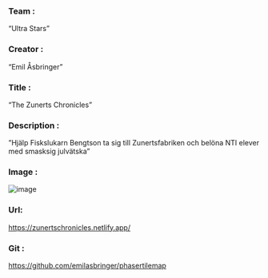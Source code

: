 ### Team : 

“Ultra Stars”
### Creator : 

“Emil Åsbringer”
### Title : 

“The Zunerts Chronicles”
### Description : 

”Hjälp Fiskslukarn Bengtson ta sig till Zunertsfabriken och belöna NTI elever med smasksig julvätska”
### Image : 

![image]()
### Url: 

https://zunertschronicles.netlify.app/
### Git : 

https://github.com/emilasbringer/phasertilemap
